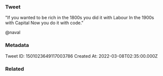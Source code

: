 ### Tweet
"If you wanted to be rich in the 1800s you did it with Labour In the 1900s with Capital Now you do it with code."

@naval

### Metadata
Tweet ID: 1501023649117003786
Created At: 2022-03-08T02:35:00.000Z

### Related

